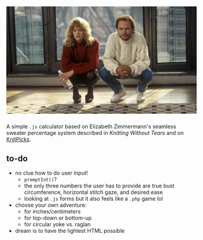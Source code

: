 # ![sweater weather!](/assets/MCDWHHA_EC025.jpg "when harry met sally")

A simple `.js` calculator based on Elizabeth Zimmermann's seamless sweater percentage system described in *Knitting Without Tears* and on [KnitPicks](https://tutorials.knitpicks.com/percentage-system/). 

## to-do
- no clue how to do user input!
  - `promptInt()`?
  - the only three numbers the user has to provide are true bust circumference, horizontal stitch gaze, and desired ease
  - looking at `.js` forms but it also feels like a `.php` game lol
- choose your own adventure:
  - for inches/centimeters
  - for top-down or bottom-up
  - for circular yoke vs. raglan
- dream is to have the lightest HTML possible
